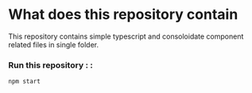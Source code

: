 # What does this repository contain

This repository contains simple typescript and consoloidate component related files in single folder.

### Run this repository : :

`npm start`
